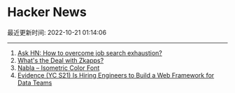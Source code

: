 # Hacker News

最近更新时间: 2022-10-21 01:14:06

--- 
1. [Ask HN: How to overcome job search exhaustion?](https://news.ycombinator.com/item?id=33276963) 
2. [What's the Deal with Zkapps?](https://www.cryptologie.net/article/575/whats-the-deal-with-zkapps/) 
3. [Nabla – Isometric Color Font](https://nabla.typearture.com/) 
4. [Evidence (YC S21) Is Hiring Engineers to Build a Web Framework for Data Teams](https://www.ycombinator.com/companies/evidence/jobs/WX5oOOz-full-stack-engineer) 
